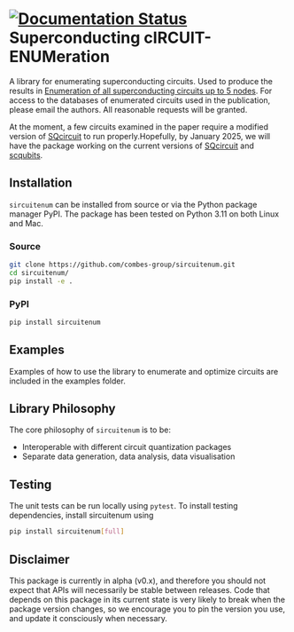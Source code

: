 [![Documentation Status](https://readthedocs.org/projects/sircuitenum/badge/?version=latest)](https://sircuitenum.readthedocs.io/en/latest/?badge=latest)
Superconducting cIRCUIT-ENUMeration
======================================

A library for enumerating superconducting circuits. Used to produce the results in [Enumeration of all superconducting circuits up to 5 nodes](https://doi.org/10.48550/arXiv.2410.18497). For access to the databases of enumerated circuits used in the publication, please email the authors. All reasonable requests will be granted.

At the moment, a few circuits examined in the paper require a modified version of [SQcircuit](https://github.com/stanfordLINQS/SQcircuit/) to run properly.Hopefully, by January 2025, we will have the package working on the current versions of [SQcircuit](https://github.com/stanfordLINQS/SQcircuit/) and [scqubits](https://github.com/scqubits/scqubits).


Installation
------------

`sircuitenum` can be installed from source or via the Python package manager PyPI. The package has been tested on Python 3.11 on both Linux and Mac.

### Source

```bash
git clone https://github.com/combes-group/sircuitenum.git
cd sircuitenum/
pip install -e .
```

### PyPI

```bash
pip install sircuitenum
```

Examples
------------
Examples of how to use the library to enumerate and optimize circuits are included in the examples folder.

Library Philosophy
------------------

The core philosophy of `sircuitenum` is to be:

* Interoperable with different circuit quantization packages
* Separate data generation, data analysis, data visualisation

 
Testing
-------

The unit tests can be run locally using `pytest`. To install testing dependencies, install sircuitenum using

```bash
pip install sircuitenum[full]
```

Disclaimer
----------

This package is currently in alpha (v0.x), and therefore you should not expect that APIs
will necessarily be stable between releases. Code that depends on this package in its current
state is very likely to break when the package version changes, so we encourage you to pin
the version you use, and update it consciously when necessary.
